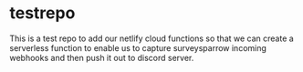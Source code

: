 # testrepo
This is a test repo to add our netlify cloud functions so that we can create a serverless function to enable us to capture surveysparrow incoming webhooks and then push it out to discord server. 
